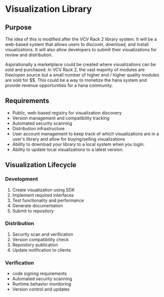 # Visualization Library
## Purpose
The idea of this is modified after the VCV Rack 2 library system. It will be a web-based system that allows users to discover, download, and install visualizations. It will also allow developers to submit their visualizations for review and distribution.

Aspirationally a marketplace could be created where visualizations can be sold and purchased. In VCV Rack 2, the vast majority of modules are free/open source but a small number of higher end / higher quality modules are sold for $$. This could be a way to monetize the hana system and provide revenue opportunities for a hana community.

## Requirements
- Public, web-based registry for visualization discovery
- Version management and compatibility tracking
- Automated security scanning
- Distribution infrastructure
- User account management to keep track of which visualizations are in a user's library and allow for buying/selling visualizations
- Ability to download your library to a local system when you login.
- Ability to update local visualizations to a latest version.

## Visualization Lifecycle
### Development
1. Create visualization using SDK
2. Implement required interfaces
3. Test functionality and performance
4. Generate documentation
5. Submit to repository
### Distribution
1. Security scan and verification
2. Version compatibility check
3. Repository publication
4. Update notification to clients


### Verification
- code signing requirements
- Automated security scanning
- Runtime behavior monitoring
- Version control and updates
